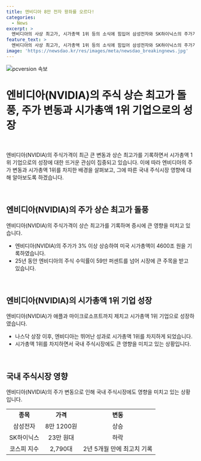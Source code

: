 ```yaml
---
title: 엔비디아 8만 전자 왕좌를 오르다!
categories:
  - News
excerpt: >
  엔비디아의 사상 최고가, 시가총액 1위 등의 소식에 힘입어 삼성전자와 SK하이닉스의 주가가 상승하며 코스피 지수는 2년 5개월 만에 최고치를 기록했다. 엔비디아의 폭발적인 성장세를 통해 국내 주식시장 또한 영향을 받았으며, 엔비디아가 주목받는 세계 증시 시장에서 빼놓지 못할 기업으로 자리매김하고 있다.
feature_text: >
  엔비디아의 사상 최고가, 시가총액 1위 등의 소식에 힘입어 삼성전자와 SK하이닉스의 주가가 상승하며 코스피 지수는 2년 5개월 만에 최고치를 기록했다. 엔비디아의 폭발적인 성장세를 통해 국내 주식시장 또한 영향을 받았으며, 엔비디아가 주목받는 세계 증시 시장에서 빼놓지 못할 기업으로 자리매김하고 있다.
image: 'https://newsdao.kr/res/images/meta/newsdao_breakingnews.jpg'
---
```


<p><img src="https://newsdao.kr/res/images/meta/newsdao_breakingnews.jpg" alt="pcversion 속보" /></p>

<h1>엔비디아(NVIDIA)의 주식 상슨 최고가 돌풍, 주가 변동과 시가총액 1위 기업으로의 성장</h1>

<p data-ke-size="size16">&nbsp;</p>

<p>엔비디아(NVIDIA)의 주식가격이 최근 큰 변동과 상슨 최고가를 기록하면서 시가총액 1위 기업으로의 성장에 대한 뜨거운 관심이 집중되고 있습니다. 이에 따라 엔비디아의 주가 변동과 시가총액 1위를 차지한 배경을 살펴보고, 그에 따른 국내 주식시장 영향에 대해 알아보도록 하겠습니다.</p>

<p data-ke-size="size16">&nbsp;</p>

<h2 data-ke-size="size26">엔비디아(NVIDIA)의 주가 상슨 최고가 돌풍</h2>

<p data-ke-size="size16">엔비디아(NVIDIA)의 주식가격이 상슨 최고가를 기록하며 증시에 큰 영향을 미치고 있습니다. </p>

<ul>
  <li>엔비디아(NVIDIA)의 주가가 3% 이상 상승하여 미국 시가총액이 4600조 원을 기록하였습니다.</li>
  <li>25년 동안 엔비디아의 주식 수익률이 59만 퍼센트를 넘어 시장에 큰 주목을 받고 있습니다.</li>
</ul>

<p data-ke-size="size16">&nbsp;</p>

<h2 data-ke-size="size26">엔비디아(NVIDIA)의 시가총액 1위 기업 성장</h2>

<p data-ke-size="size16">엔비디아(NVIDIA)가 애플과 마이크로소프트까지 제치고 시가총액 1위 기업으로 성장하였습니다. </p>

<ul>
  <li>나스닥 상장 이후, 엔비디아는 뛰어난 성과로 시가총액 1위를 차지하게 되었습니다.</li>
  <li>시가총액 1위를 차지하면서 국내 주식시장에도 큰 영향을 미치고 있는 상황입니다.</li>
</ul>

<p data-ke-size="size16">&nbsp;</p>

<h2 data-ke-size="size26">국내 주식시장 영향</h2>

<p data-ke-size="size16">엔비디아(NVIDIA)의 주가 변동으로 인해 국내 주식시장에도 영향을 미치고 있는 상황입니다. </p>

<table>
  <tr>
    <td style="text-align: center; height: 17px;"><b>종목</b></td>
    <td style="text-align: center; height: 17px;"><b>가격</b></td>
    <td style="text-align: center; height: 17px;"><b>변동</b></td>
  </tr>
  <tr>
    <td style="text-align: center; height: 17px;">삼성전자</td>
    <td style="text-align: center; height: 17px;">8만 1200원</td>
    <td style="text-align: center; height: 17px;">상승</td>
  </tr>
  <tr>
    <td style="text-align: center; height: 17px;">SK하이닉스</td>
    <td style="text-align: center; height: 17px;">23만 원대</td>
    <td style="text-align: center; height: 17px;">하락</td>
  </tr>
  <tr>
    <td style="text-align: center; height: 17px;">코스피 지수</td>
    <td style="text-align: center; height: 17px;">2,790대</td>
    <td style="text-align: center; height: 17px;">2년 5개월 만에 최고치 기록</td>
  </tr>
</table>

<p data-ke-size="size16">&nbsp;</p>

<p data-ke-size="size16">&nbsp;</p>

